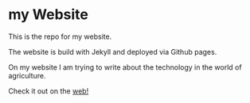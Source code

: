 # my Website

This is the repo for my website.

The website is build with Jekyll and deployed via Github pages.

On my website I am trying to write about the technology in the world of agriculture.

Check it out on the [web!](https://www.tobiaskloepper.de)